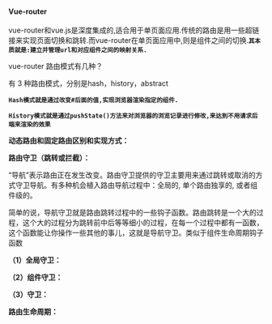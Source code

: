 #### Vue-router

vue-router和vue.js是深度集成的,适合用于单页面应用.传统的路由是用一些超链接来实现页面切换和跳转.而vue-router在单页面应用中,则是组件之间的切换.**`其本质就是:建立并管理url和对应组件之间的映射关系.`**

vue-router 路由模式有几种？

有 3 种路由模式，分别是hash，history，abstract 

**`Hash模式就是通过改变#后面的值,实现浏览器渲染指定的组件.`**

**`History模式就是通过pushState()方法来对浏览器的浏览记录进行修改,来达到不用请求后端来渲染的效果`**



**动态路由和固定路由区别和实现方式：**



**路由守卫（跳转或拦截）：**

“导航”表示路由正在发生改变。路由守卫提供的守卫主要用来通过跳转或取消的方式守卫导航。有多种机会植入路由导航过程中：全局的, 单个路由独享的, 或者组件级的。

简单的说，导航守卫就是路由跳转过程中的一些钩子函数。路由跳转是一个大的过程，这个大的过程分为跳转前中后等等细小的过程，在每一个过程中都有一函数，这个函数能让你操作一些其他的事儿，这就是导航守卫。类似于组件生命周期钩子函数

**（1）全局守卫：**



**（2）组件守卫：**

**（3）守卫：**

**路由生命周期：**

